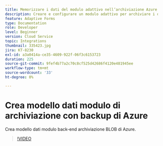 ```yaml
---
title: Memorizzare i dati del modulo adattivo nell’archiviazione Azure
description: Creare e configurare un modulo adattivo per archiviare i dati nell’archiviazione di Azure
feature: Adaptive Forms
type: Documentation
role: Developer
level: Beginner
version: Cloud Service
topic: Integrations
thumbnail: 335423.jpg
jira: KT-8230
exl-id: a3a0414a-ce35-4609-922f-06f3c6153723
duration: 225
source-git-commit: 9fef4b77a2c70c8cf525d42686f4120e481945ee
workflow-type: tm+mt
source-wordcount: '33'
ht-degree: 0%

---
```


# Crea modello dati modulo di archiviazione con backup di Azure

Crea modello dati modulo back-end archiviazione BLOB di Azure.

>[!VIDEO](https://video.tv.adobe.com/v/335423?quality=12&learn=on)
